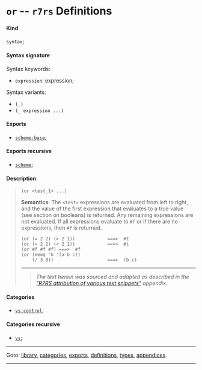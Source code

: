 

<a id='definition__r7rs__or'></a>

# `or` -- `r7rs` Definitions


<a id='definition__r7rs__or__kind'></a>

#### Kind

`syntax`;


<a id='definition__r7rs__or__syntax-signature'></a>

#### Syntax signature

Syntax keywords:
 * `expression`: expression;

Syntax variants:
 * `(_)`
 * `(_ expression ...)`


<a id='definition__r7rs__or__exports'></a>

#### Exports

 * [`scheme:base`](../../r7rs/exports/scheme_3a_base.md#export__r7rs__scheme_3a_base);


<a id='definition__r7rs__or__exports-recursive'></a>

#### Exports recursive

 * [`scheme`](../../r7rs/exports/scheme.md#export__r7rs__scheme);


<a id='definition__r7rs__or__description'></a>

#### Description

> ````
> (or <test_1> ...)
> ````
> 
> 
> **Semantics**:
> The `<test>` expressions are evaluated from left to right, and the value of the
> first expression that evaluates to a true value (see
> section on booleans) is returned.  Any remaining expressions
> are not evaluated.  If all expressions evaluate to `#f`
> or if there are no expressions, then `#f` is returned.
> 
> ````
> (or (= 2 2) (> 2 1))            ===>  #t
> (or (= 2 2) (< 2 1))            ===>  #t
> (or #f #f #f) ===>  #f
> (or (memq 'b '(a b c))
>     (/ 3 0))                    ===>  (b c)
> ````
> 
> 
> ----
> > *The text herein was sourced and adapted as described in the ["R7RS attribution of various text snippets"](../../r7rs/appendices/attribution.md#appendix__r7rs__attribution) appendix.*


<a id='definition__r7rs__or__categories'></a>

#### Categories

 * [`vs:control`](../../r7rs/categories/vs_3a_control.md#category__r7rs__vs_3a_control);


<a id='definition__r7rs__or__categories-recursive'></a>

#### Categories recursive

 * [`vs`](../../r7rs/categories/vs.md#category__r7rs__vs);

----

Goto: [library](../../r7rs/_index.md#library__r7rs), [categories](../../r7rs/categories/_index.md#toc__r7rs__categories), [exports](../../r7rs/exports/_index.md#toc__r7rs__exports), [definitions](../../r7rs/definitions/_index.md#toc__r7rs__definitions), [types](../../r7rs/types/_index.md#toc__r7rs__types), [appendices](../../r7rs/appendices/_index.md#toc__r7rs__appendices).

----

